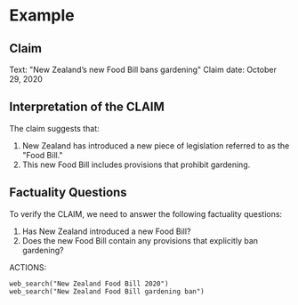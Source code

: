 # Example

## Claim
Text: "New Zealand’s new Food Bill bans gardening"
Claim date: October 29, 2020

## Interpretation of the CLAIM
The claim suggests that:
1. New Zealand has introduced a new piece of legislation referred to as the "Food Bill."
2. This new Food Bill includes provisions that prohibit gardening.

## Factuality Questions
To verify the CLAIM, we need to answer the following factuality questions:
1. Has New Zealand introduced a new Food Bill?
2. Does the new Food Bill contain any provisions that explicitly ban gardening? 

ACTIONS:
```
web_search("New Zealand Food Bill 2020")
web_search("New Zealand Food Bill gardening ban")
```